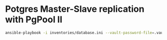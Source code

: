 # Potgres Master-Slave replication with PgPool II

```bash
ansible-playbook -i inventories/database.ini --vault-password-file=.vault_pass database.yml
```